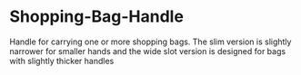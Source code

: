 # Shopping-Bag-Handle
Handle for carrying one or more shopping bags.  The slim version is slightly narrower for smaller hands and the wide slot version is designed for bags with slightly thicker handles
